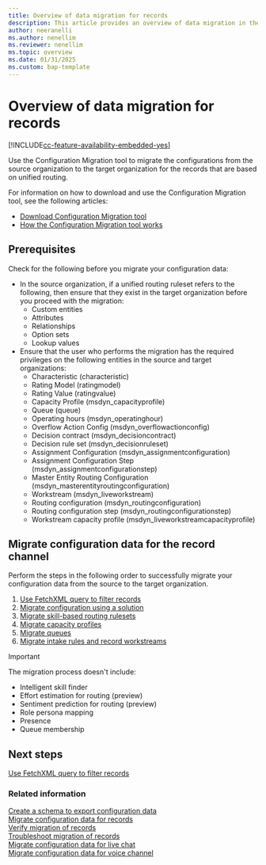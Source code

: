 ```yaml
---
title: Overview of data migration for records
description: This article provides an overview of data migration in the records channel in Omnichannel for Customer Service.
author: neeranelli
ms.author: nenellim
ms.reviewer: nenellim
ms.topic: overview
ms.date: 01/31/2025
ms.custom: bap-template
---
```


# Overview of data migration for records

[!INCLUDE[cc-feature-availability-embedded-yes](../../includes/cc-feature-availability-embedded-yes.md)]


Use the Configuration Migration tool to migrate the configurations from the source organization to the target organization for the records that are based on unified routing.

For information on how to download and use the Configuration Migration tool, see the following articles:

- [Download Configuration Migration tool](/powerapps/developer/data-platform/download-tools-nuget)
- [How the Configuration Migration tool works](/power-platform/admin/manage-configuration-data)

## Prerequisites

Check for the following before you migrate your configuration data:

- In the source organization, if a unified routing ruleset refers to the following, then ensure that they exist in the target organization before you proceed with the migration:
  - Custom entities
  - Attributes
  - Relationships
  - Option sets
  - Lookup values
- Ensure that the user who performs the migration has the required privileges on the following entities in the source and target organizations:
  - Characteristic (characteristic)
  - Rating Model (ratingmodel)
  - Rating Value (ratingvalue)
  - Capacity Profile (msdyn_capacityprofile)
  - Queue (queue)
  - Operating hours (msdyn_operatinghour)
  - Overflow Action Config (msdyn_overflowactionconfig)
  - Decision contract (msdyn_decisioncontract)
  - Decision rule set (msdyn_decisionruleset)
  - Assignment Configuration (msdyn_assignmentconfiguration)
  - Assignment Configuration Step (msdyn_assignmentconfigurationstep)
  - Master Entity Routing Configuration (msdyn_masterentityroutingconfiguration)
  - Workstream (msdyn_liveworkstream)
  - Routing configuration (msdyn_routingconfiguration)
  - Routing configuration step (msdyn_routingconfigurationstep)
  - Workstream capacity profile (msdyn_liveworkstreamcapacityprofile)

## Migrate configuration data for the record channel

Perform the steps in the following order to successfully migrate your configuration data from the source to the target organization. 

1. [Use FetchXML query to filter records](use-fetchxml-filter-records.md)
1. [Migrate configuration using a solution](/migrate-record-routing-config-using-solutions.md#migrate-configuration-for-session-templates-and-notification-templates)
1. [Migrate skill-based routing rulesets](migrate-record-routing-config-using-solutions.md#migrate-configuration-for-skill-based-routing-rulesets)
1. [Migrate capacity profiles](migrate-record-routing-config-using-solutions.md#migrate-configuration-for-new-capacity-profiles)
1. [Migrate queues](migrate-record-routing-config-using-solutions.md#migrate-configuration-for-queues)
1. [Migrate intake rules and record workstreams](migrate-record-routing-config-using-solutions.md#migrate-configuration-for-intake-rules-and-record-workstreams)


> [!IMPORTANT]
> The migration process doesn't include:
>
> - Intelligent skill finder
> - Effort estimation for routing (preview)
> - Sentiment prediction for routing (preview)
> - Role persona mapping
> - Presence
> - Queue membership


## Next steps

[Use FetchXML query to filter records](use-fetchxml-filter-records.md)  


### Related information

[Create a schema to export configuration data](/power-platform/admin/create-schema-export-configuration-data)  
[Migrate configuration data for records](migrate-record-routing-config-using-solutions.md)  
[Verify migration of records](migrate-config-data-verify.md)  
[Troubleshoot migration of records](migrate-config-data-troubleshoot.md)  
[Migrate configuration data for live chat](migrate-config-data-for-live-chat.md)  
[Migrate configuration data for voice channel](migrate-config-data-for-voice-channel.md)   
